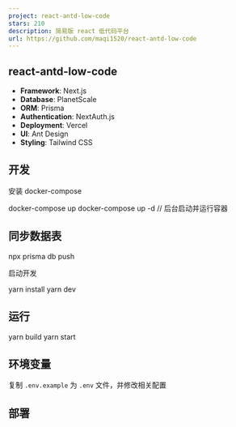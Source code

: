 ```yaml
---
project: react-antd-low-code
stars: 210
description: 简易版 react 低代码平台
url: https://github.com/maqi1520/react-antd-low-code
---
```


react-antd-low-code
-------------------

-   **Framework**: Next.js
-   **Database**: PlanetScale
-   **ORM**: Prisma
-   **Authentication**: NextAuth.js
-   **Deployment**: Vercel
-   **UI**: Ant Design
-   **Styling**: Tailwind CSS

开发
--

安装 docker-compose

docker-compose up
docker-compose up -d  // 后台启动并运行容器

同步数据表
-----

npx prisma db push

启动开发

yarn install
yarn dev

运行
--

yarn build
yarn start

环境变量
----

复制 `.env.example` 为 `.env` 文件，并修改相关配置

部署
--
